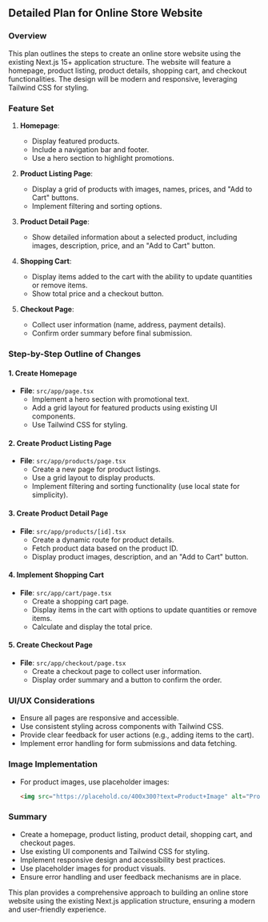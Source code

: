## Detailed Plan for Online Store Website

### Overview
This plan outlines the steps to create an online store website using the existing Next.js 15+ application structure. The website will feature a homepage, product listing, product details, shopping cart, and checkout functionalities. The design will be modern and responsive, leveraging Tailwind CSS for styling.

### Feature Set
1. **Homepage**: 
   - Display featured products.
   - Include a navigation bar and footer.
   - Use a hero section to highlight promotions.

2. **Product Listing Page**: 
   - Display a grid of products with images, names, prices, and "Add to Cart" buttons.
   - Implement filtering and sorting options.

3. **Product Detail Page**: 
   - Show detailed information about a selected product, including images, description, price, and an "Add to Cart" button.

4. **Shopping Cart**: 
   - Display items added to the cart with the ability to update quantities or remove items.
   - Show total price and a checkout button.

5. **Checkout Page**: 
   - Collect user information (name, address, payment details).
   - Confirm order summary before final submission.

### Step-by-Step Outline of Changes

#### 1. Create Homepage
- **File**: `src/app/page.tsx`
  - Implement a hero section with promotional text.
  - Add a grid layout for featured products using existing UI components.
  - Use Tailwind CSS for styling.

#### 2. Create Product Listing Page
- **File**: `src/app/products/page.tsx`
  - Create a new page for product listings.
  - Use a grid layout to display products.
  - Implement filtering and sorting functionality (use local state for simplicity).

#### 3. Create Product Detail Page
- **File**: `src/app/products/[id].tsx`
  - Create a dynamic route for product details.
  - Fetch product data based on the product ID.
  - Display product images, description, and an "Add to Cart" button.

#### 4. Implement Shopping Cart
- **File**: `src/app/cart/page.tsx`
  - Create a shopping cart page.
  - Display items in the cart with options to update quantities or remove items.
  - Calculate and display the total price.

#### 5. Create Checkout Page
- **File**: `src/app/checkout/page.tsx`
  - Create a checkout page to collect user information.
  - Display order summary and a button to confirm the order.

### UI/UX Considerations
- Ensure all pages are responsive and accessible.
- Use consistent styling across components with Tailwind CSS.
- Provide clear feedback for user actions (e.g., adding items to the cart).
- Implement error handling for form submissions and data fetching.

### Image Implementation
- For product images, use placeholder images:
  ```html
  <img src="https://placehold.co/400x300?text=Product+Image" alt="Product Image" onerror="this.onerror=null; this.src='https://placehold.co/400x300?text=Image+Not+Available';" />
  ```

### Summary
- Create a homepage, product listing, product detail, shopping cart, and checkout pages.
- Use existing UI components and Tailwind CSS for styling.
- Implement responsive design and accessibility best practices.
- Use placeholder images for product visuals.
- Ensure error handling and user feedback mechanisms are in place.

This plan provides a comprehensive approach to building an online store website using the existing Next.js application structure, ensuring a modern and user-friendly experience.
